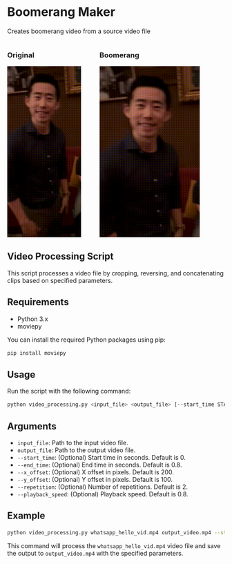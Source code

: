 # Boomerang Maker
Creates boomerang video from a source video file

<div style="display: flex; gap: 0px">
    <div>
        <h3>Original</h3>
        <img src="img/output_video_1.5s.gif" alt="First GIF" style="max-width: 80%;">
    </div>
    <div>
        <h3>Boomerang</h3>
        <img src="img/output_video_0.8s_concat.gif" alt="Second GIF" style="max-width: 80%;">
    </div>
</div>

## Video Processing Script

This script processes a video file by cropping, reversing, and concatenating clips based on specified parameters.

## Requirements

- Python 3.x
- moviepy

You can install the required Python packages using pip:

```bash
pip install moviepy
```

## Usage
Run the script with the following command:

```bash
python video_processing.py <input_file> <output_file> [--start_time START_TIME] [--end_time END_TIME] [--x_offset X_OFFSET] [--y_offset Y_OFFSET] [--repetition REPETITION] [--playback_speed PLAYBACK_SPEED]
```

## Arguments
- `input_file`: Path to the input video file.
- `output_file`: Path to the output video file.
- `--start_time`: (Optional) Start time in seconds. Default is 0.
- `--end_time`: (Optional) End time in seconds. Default is 0.8.
- `--x_offset`: (Optional) X offset in pixels. Default is 200.
- `--y_offset`: (Optional) Y offset in pixels. Default is 100.
- `--repetition`: (Optional) Number of repetitions. Default is 2.
- `--playback_speed`: (Optional) Playback speed. Default is 0.8.

## Example
```bash
python video_processing.py whatsapp_hello_vid.mp4 output_video.mp4 --start_time 0 --end_time 0.8 --x_offset 200 --y_offset 100 --repetition 2 --playback_speed 0.8
```

This command will process the `whatsapp_hello_vid.mp4` video file and save the output to `output_video.mp4` with the specified parameters.